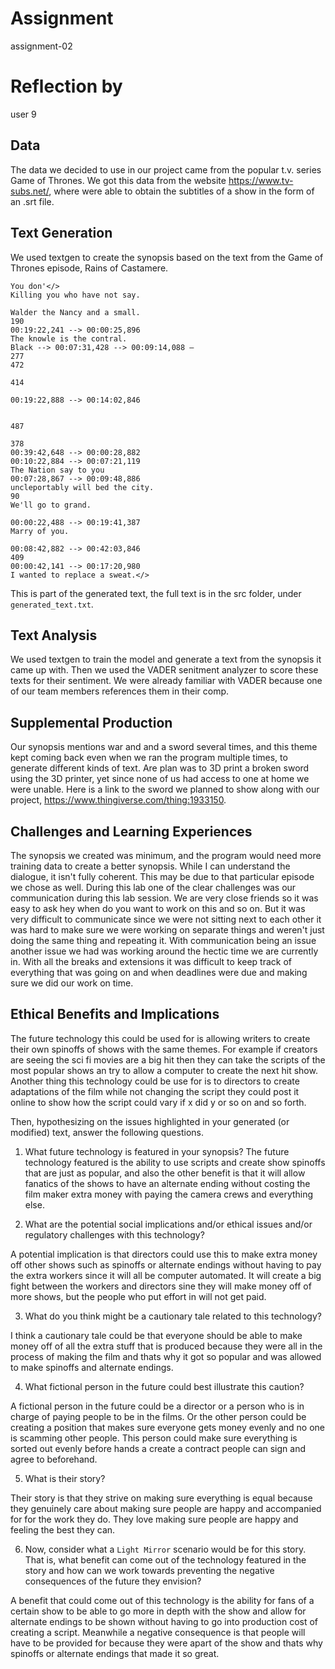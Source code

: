 # Assignment

assignment-02

# Reflection by

user 9

## Data

The data we decided to use in our project came from the popular t.v. series Game of Thrones. We got this data from the website https://www.tv-subs.net/, where were able to obtain the subtitles of a show in the form of an .srt file.
## Text Generation

We used textgen to create the synopsis based on the text from the Game of Thrones episode, Rains of Castamere.

```
You don'</>
Killing you who have not say.

Walder the Nancy and a small.
190
00:19:22,241 --> 00:00:25,896
The knowle is the contral.
Black --> 00:07:31,428 --> 00:09:14,088 —
277
472

414

00:19:22,888 --> 00:14:02,846


487

378
00:39:42,648 --> 00:00:28,882
00:10:22,884 --> 00:07:21,119
The Nation say to you
00:07:28,867 --> 00:09:48,886
uncleportably will bed the city.
90
We'll go to grand.

00:00:22,488 --> 00:19:41,387
Marry of you.

00:08:42,882 --> 00:42:03,846
409
00:00:42,141 --> 00:17:20,980
I wanted to replace a sweat.</>
```
This is part of the generated text, the full text is in the src folder, under ```generated_text.txt```.

## Text Analysis
We used textgen to train the model and generate a text from the synopsis it came up with. Then we used the VADER senitment analyzer to score these texts for their sentiment. We were already familiar with VADER because one of our team members references them in their comp.

## Supplemental Production

Our synopsis mentions war and and a sword several times, and this theme kept coming back even when we ran the program multiple times, to generate different kinds of text. Are plan was to 3D print a broken sword using the 3D printer, yet since none of us had access to one at home we were unable. Here is a link to the sword we planned to show along with our project, https://www.thingiverse.com/thing:1933150.

## Challenges and Learning Experiences
The synopsis we created was minimum, and the program would need more training data to create a better synopsis. While I can understand the dialogue, it isn't fully coherent. This may be due to that particular episode we chose as well.
During this lab one of the clear challenges was our communication during this lab session. We are very close friends so it was easy to ask hey when do you want to work on this and so on. But it was very difficult to communicate since we were not sitting next to each other it was hard to make sure we were working on separate things and weren't just doing the same thing and repeating it. With communication being an issue another issue we had was working around the hectic time we are currently in. With all the breaks and extensions it was difficult to keep track of everything that was going on and when deadlines were due and making sure we did our work on time.

## Ethical Benefits and Implications


The future technology this could be used for is allowing writers to create their own spinoffs of shows with the same themes. For example if creators are seeing the sci fi movies are a big hit then they can take the scripts of the most popular shows an try to allow a computer to create the next hit show. Another thing this technology could be use for is to directors to create adaptations of the film while not changing the script they could post it online to show how the script could vary if x did y or so on and so forth.

Then, hypothesizing on the issues highlighted in your generated (or modified) text, answer the following questions.

1. What future technology is featured in your synopsis?
The future technology featured is the ability to use scripts and create show spinoffs that are just as popular, and also the other benefit is that it will allow fanatics of the shows to have an alternate ending without costing the film maker extra money with paying the camera crews and everything else.

2. What are the potential social implications and/or ethical issues and/or regulatory challenges with this technology?

A potential implication is that directors could use this to make extra money off other shows such as spinoffs or alternate endings without having to pay the extra workers since it will all be computer automated. It will create a big fight between the workers and directors sine they will make money off of more shows, but the people who put effort in will not get paid.

3. What do you think might be a cautionary tale related to this technology?

I think a cautionary tale could be that everyone should be able to make money off of all the extra stuff that is produced because they were all in the process of making the film and thats why it got so popular and was allowed to make spinoffs and alternate endings.

4. What fictional person in the future could best illustrate this caution?

A fictional person in the future could be a director or a person who is in charge of paying people to be in the films. Or the other person could be creating a position that makes sure everyone gets money evenly and no one is scamming other people. This person could make sure everything is sorted out evenly before hands a create a contract people can sign and agree to beforehand.

5. What is their story?

Their story is that they strive on making sure everything is equal because they genuinely care about making sure people are happy and accompanied for for the work they do. They love making sure people are happy and feeling the best they can.

6. Now, consider what a ```Light Mirror``` scenario would be for this story. That is, what benefit can come out of the  technology featured in the story and how can we work towards preventing the negative consequences of the future they envision?

A benefit that could come out of this technology is the ability for fans of a certain show to be able to go more in depth with the show and allow for alternate endings to be shown without having to go into production cost of creating a script. Meanwhile a negative consequence is that people will have to be provided for because they were apart of the show and thats why spinoffs or alternate endings that made it so great.

